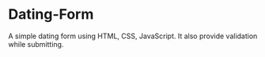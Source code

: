# Dating-Form
A simple dating form using HTML, CSS, JavaScript. It also provide validation while submitting.
